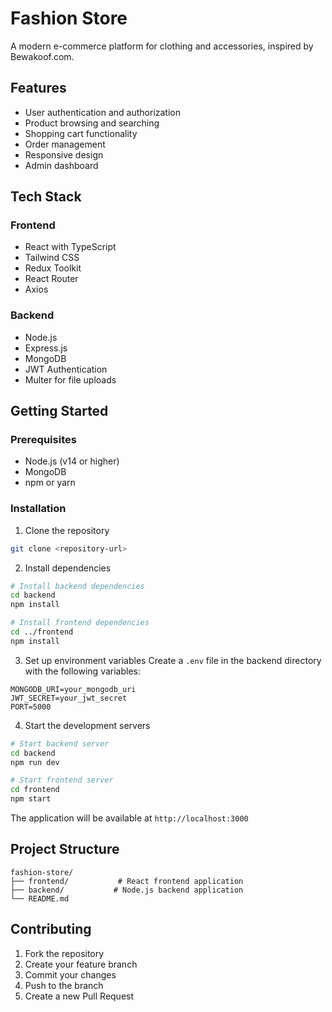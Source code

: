 # Fashion Store

A modern e-commerce platform for clothing and accessories, inspired by Bewakoof.com.

## Features

- User authentication and authorization
- Product browsing and searching
- Shopping cart functionality
- Order management
- Responsive design
- Admin dashboard

## Tech Stack

### Frontend
- React with TypeScript
- Tailwind CSS
- Redux Toolkit
- React Router
- Axios

### Backend
- Node.js
- Express.js
- MongoDB
- JWT Authentication
- Multer for file uploads

## Getting Started

### Prerequisites
- Node.js (v14 or higher)
- MongoDB
- npm or yarn

### Installation

1. Clone the repository
```bash
git clone <repository-url>
```

2. Install dependencies
```bash
# Install backend dependencies
cd backend
npm install

# Install frontend dependencies
cd ../frontend
npm install
```

3. Set up environment variables
Create a `.env` file in the backend directory with the following variables:
```
MONGODB_URI=your_mongodb_uri
JWT_SECRET=your_jwt_secret
PORT=5000
```

4. Start the development servers
```bash
# Start backend server
cd backend
npm run dev

# Start frontend server
cd frontend
npm start
```

The application will be available at `http://localhost:3000`

## Project Structure

```
fashion-store/
├── frontend/           # React frontend application
├── backend/           # Node.js backend application
└── README.md
```

## Contributing

1. Fork the repository
2. Create your feature branch
3. Commit your changes
4. Push to the branch
5. Create a new Pull Request 
